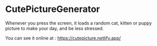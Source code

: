 # CutePictureGenerator
Whenever you press the screen, it loads a random cat, kitten or puppy picture to make your day, and be less stressed.

You can see it online at : https://cutepicture.netlify.app/
